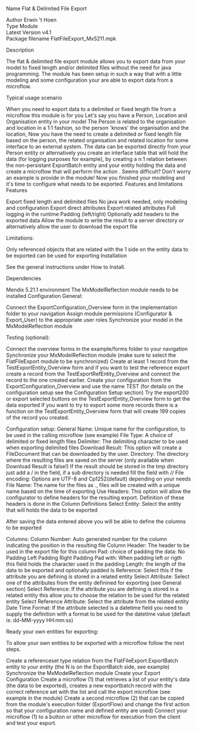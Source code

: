 Name Flat & Delimited File Export

 Author	Erwin 't Hoen  
 Type	Module  
 Latest Version	v4.1  
 Package filename	FlatFileExport_Mx5211.mpk
 
 
Description
 

The flat & delimited file export module allows you to export data from your model to fixed length and/or delimited files without the need for java programming. 
The module has been setup in such a way that with a little modeling and some configuration your are able to export data from a microflow.

 

Typical usage scenario
 

When you need to export data to a delimited or fixed length file from a microflow this module is for you
Let's say you have a Person, Location and Organisation entity in your model
The Person is related to the organisation and location in a 1:1 fashion, so the person 'knows' the organisation and the location, Now you have the need to create a delimited or fixed length file based on the person, the related organisation and related location for some interface to an external system.
The data can be exported directly from your Person entity or alternatively you create an interface table that will hold the data (for logging purposes for example), by creating a n:1 relation between the non-persistant ExportBatch entity and your entity holding the data and create a microflow that will perform the action . Seems difficult? Don't worry an example is provide in the module!
Now you finished your modeling and it's time to configure what needs to be exported. 
Features and limitations
 Features

Export fixed length and delimited files
No java work needed, only modeling and configuration
Export direct attributes
Export related attributes
Full logging in the runtime
Padding (left/right)
Optionally add headers to the exported data
Allow the module to write the result to a server directory or alternatively allow the user to download the export file

Limitations:

Only referenced objects that are related with the 1 side on the entity data to be exported can be used for exporting
Installation
 

See the general instructions under How to Install.

Dependencies
 

Mendix 5.21.1 environment
The MxModelReflection module needs to be installed
Configuration
General:

 

Connect the ExportConfiguration_Overview form in the implementation folder to your navigation
Assign module permissions (Configurator & Export_User) to the appropriate user roles
Synchronize your model in the MxModelReflection module
 
Testing (optional):

 

Connect the overview forms in the example/forms folder to your navigation
Synchronize your MxModelReflection module (make sure to select the FlatFileExport module to be synchronized)
Create at least 1 record from the TestExportEntity_Overview form and if you want to test the reference export create a record from the TestExportRefEntity_Overview and connect the record to the one created earlier.
Create your configuration from the ExportConfiguration_Overview and use the name TEST (for details on the configuration setup see the Configuration Setup section)
Try the export200 or export selected buttons on the TestExportEntity_Overview form to get the data exported
If you want to try to export some more records there is a function on the TestExportEntity_Overview form that will create 199 copies of the record you created.
 
 
Configuration setup:
General
Name: Unique name for the configuration, to be used in the calling microflow (see example)
File Type: A choice of delimited or fixed length files
Delimiter: The delimiting character to be used when exporting delimited files
Download Result: This option will create a FileDocument that can be downloaded by the user.
Directory: The directory where the resulting files are saved on the server (only available when Download Result is false!) If the result should be stored in the tmp directory just add a /  in the field, if a sub directory is needed fill the field with /<subdir name>/
File encoding: Options are UTF-8 and Cp1252(default) depending on your needs
File Name: The name for the files as <name>.<extension>, files will be created with a unique name based on the time of exporting
Use Headers: This option will allow the configurator to define headers for the resulting export. Definition of these headers is done in the Column Definitions
Select Entity: Select the entity that will holds the data to be exported
 
After saving the data entered above you will be able to define the columns to be exported
 
Columns:
Column Number: Auto generated number for the column indicating the position in the resulting file
Column Header: The header to be used in the export file for this column
Pad: choice of padding the data:
No Padding
Left Padding
Right Padding
Pad with: When padding left or rigth this field holds the character used in the padding
Length: the length of the data to be exported and optionally padded
Is Reference: Select this if the attribute you are defining is stored in a related entity
Select Attribute: Select one of the attributes from the entity definined for exporting (see General section)
Select Reference: If the attribute you are defining is stored in a related entity this allow you to choose the relation to be used for the related entity
Select Reference Attribute: Select the attribute from the related entity
Date Time Format: If the attribute selected is a datetime field you need to supply the definition with a format to be used for the datetime value (default is: dd-MM-yyyy HH:mm:ss)
 
Ready your own entities for exporting:

To allow your own entities to be exported with a microflow follow the next steps.

Create a referenceset type relation from the FlatFileExport.ExportBatch entity to your entity (the N is on the ExportBatch side, see example)
Synchronize the MxModelReflection module
Create your Export Configuration
Create a microflow (1) that retrieves a list of your entity's data (the data to be exported), creates a new exportbatch record with the correct reference set with the list and call the export microflow (see example in the module)
Create a second microflow (2) that can be copied from the module's execution folder (ExportFlow) and change the first action so that your configuration name and defined entity are used)
Connect your microflow (1) to a button or other microflow for execution from the client and test your export.